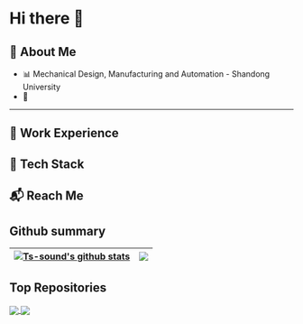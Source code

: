 # Hi there 👋

## 🚀 About Me

- 📊 Mechanical Design, Manufacturing and Automation - Shandong University
- 📌

---

## 🏢 Work Experience

## 🤺 Tech Stack

## 📬 Reach Me

## Github summary

| <a href="https://github.com/anuraghazra/github-readme-stats"><img align="center" src="https://github-readme-stats.vercel.app/api?username=Ts-sound&show_icons=true&include_all_commits=true&theme=buefy" alt="Ts-sound's github stats" /></a> | <a href="https://github.com/anuraghazra/github-readme-stats"><img align="center" src="https://github-readme-stats.vercel.app/api/top-langs/?username=Ts-sound&layout=compact&theme=buefy&hide_border=true" /></a> |
| ------------- | ------------- |

## Top Repositories

<a href="https://github.com/Ts-sound/cartographer">
  <img align="center" src="https://github-readme-stats.vercel.app/api/pin/?username=Ts-sound&repo=cartographer&theme=buefy" />
</a>
<a href="https://github.com/anuraghazra/Ts-sound.github.io">
  <img align="center" src="https://github-readme-stats.vercel.app/api/pin/?username=Ts-sound&repo=Ts-sound.github.io&theme=buefy" />
</a>

<!--
**Ts-sound/Ts-sound** is a ✨ _special_ ✨ repository because its `README.md` (this file) appears on your GitHub profile.

Here are some ideas to get you started:

- 🔭 I’m currently working on ...
- 🌱 I’m currently learning ...
- 👯 I’m looking to collaborate on ...
- 🤔 I’m looking for help with ...
- 💬 Ask me about ...
- 📫 How to reach me: ...
- 😄 Pronouns: ...
- ⚡ Fun fact: ...
-->
